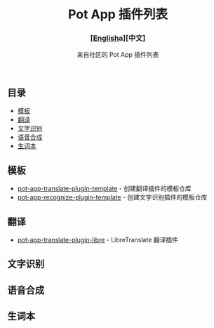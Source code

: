 <div align="center">
<h1>Pot App 插件列表</h1>

<h3>[<a href='./README.md'>English</a>a][中文]</h3>

来自社区的 Pot App 插件列表

<br />

</div>

## 目录

- [模板](#模板)
- [翻译](#翻译)
- [文字识别](#文字识别)
- [语音合成](#语音合成)
- [生词本](#生词本)

## 模板

- [pot-app-translate-plugin-template](https://github.com/pot-app/pot-app-translate-plugin-template) - 创建翻译插件的模板仓库
- [pot-app-recognize-plugin-template](https://github.com/pot-app/pot-app-recognize-plugin-template) - 创建文字识别插件的模板仓库

## 翻译

- [pot-app-translate-plugin-libre](https://github.com/Integral-Tech/pot-app-translate-plugin-libre) - LibreTranslate 翻译插件

## 文字识别

## 语音合成

## 生词本

